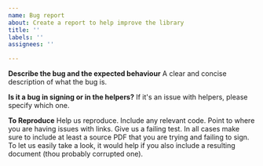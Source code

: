 ```yaml
---
name: Bug report
about: Create a report to help improve the library
title: ''
labels: ''
assignees: ''

---
```


**Describe the bug and the expected behaviour**
A clear and concise description of what the bug is.

**Is it a bug in signing or in the helpers?**
If it's an issue with helpers, please specify which one.

**To Reproduce**
Help us reproduce.
Include any relevant code.
Point to where you are having issues with links.
Give us a failing test.
In all cases make sure to include at least a source PDF that you are trying and failing to sign.
To let us easily take a look, it would help if you also include a resulting document (thou probably corrupted one).
